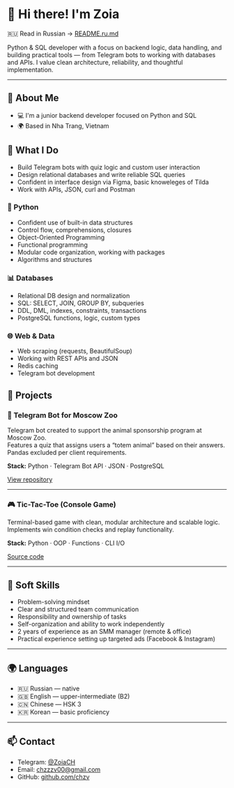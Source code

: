 # 👋 Hi there! I'm Zoia

🇷🇺 Read in Russian → [README.ru.md](./README.ru.md)

Python & SQL developer with a focus on backend logic, data handling, and building practical tools — from Telegram bots to working with databases and APIs. I value clean architecture, reliability, and thoughtful implementation.

---

## 💼 About Me
- 💻 I'm a junior backend developer focused on Python and SQL
- 🌍 Based in Nha Trang, Vietnam

## 🧠 What I Do
- Build Telegram bots with quiz logic and custom user interaction
- Design relational databases and write reliable SQL queries
- Confident in interface design via Figma, basic knoweleges of Tilda
- Work with APIs, JSON, curl and Postman
  

### 🐍 Python

- Confident use of built-in data structures 
- Control flow, comprehensions, closures
- Object-Oriented Programming
- Functional programming
- Modular code organization, working with packages
- Algorithms and structures

### 📊 Databases

- Relational DB design and normalization
- SQL: SELECT, JOIN, GROUP BY, subqueries
- DDL, DML, indexes, constraints, transactions
- PostgreSQL functions, logic, custom types

### 🌐 Web & Data

- Web scraping (requests, BeautifulSoup)
- Working with REST APIs and JSON
- Redis caching
- Telegram bot development 


## 🚀 Projects

### 🐾 Telegram Bot for Moscow Zoo

Telegram bot created to support the animal sponsorship program at Moscow Zoo.  
Features a quiz that assigns users a “totem animal” based on their answers.  
Pandas excluded per client requirements.

**Stack:** Python · Telegram Bot API · JSON · PostgreSQL 

[View repository](https://github.com/chzv/zoo-bot)

---

### 🎮 Tic-Tac-Toe (Console Game)

Terminal-based game with clean, modular architecture and scalable logic.  
Implements win condition checks and replay functionality.

**Stack:** Python · OOP · Functions · CLI I/O

[Source code](https://github.com/chzv/tic-tac-toe)

---

## 🧠 Soft Skills

- Problem-solving mindset  
- Clear and structured team communication  
- Responsibility and ownership of tasks  
- Self-organization and ability to work independently  
- 2 years of experience as an SMM manager (remote & office)  
- Practical experience setting up targeted ads (Facebook & Instagram)

---

## 🌍 Languages

- 🇷🇺 Russian — native  
- 🇬🇧 English — upper-intermediate (B2)  
- 🇨🇳 Chinese — HSK 3  
- 🇰🇷 Korean — basic proficiency

---

## 📫 Contact

- Telegram: [@ZoiaCH](https://t.me/ZoiaCH)  
- Email: chzzzv00@gmail.com
- GitHub: [github.com/chzv](https://github.com/chzv)
